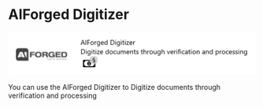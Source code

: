 # AIForged Digitizer

![](../../assets/50.png)

You can use the AIForged Digitizer to Digitize documents through verification and processing
